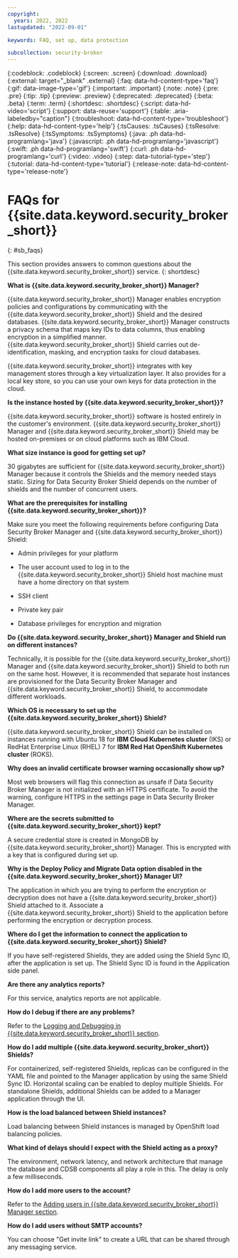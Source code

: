 ```yaml
---
copyright:
  years: 2022, 2022
lastupdated: "2022-09-01"

keywords: FAQ, set up, data protection

subcollection: security-broker
---
```


{:codeblock: .codeblock}
{:screen: .screen}
{:download: .download}
{:external: target="_blank" .external}
{:faq: data-hd-content-type='faq'}
{:gif: data-image-type='gif'}
{:important: .important}
{:note: .note}
{:pre: .pre}
{:tip: .tip}
{:preview: .preview}
{:deprecated: .deprecated}
{:beta: .beta}
{:term: .term}
{:shortdesc: .shortdesc}
{:script: data-hd-video='script'}
{:support: data-reuse='support'}
{:table: .aria-labeledby="caption"}
{:troubleshoot: data-hd-content-type='troubleshoot'}
{:help: data-hd-content-type='help'}
{:tsCauses: .tsCauses}
{:tsResolve: .tsResolve}
{:tsSymptoms: .tsSymptoms}
{:java: .ph data-hd-programlang='java'}
{:javascript: .ph data-hd-programlang='javascript'}
{:swift: .ph data-hd-programlang='swift'}
{:curl: .ph data-hd-programlang='curl'}
{:video: .video}
{:step: data-tutorial-type='step'}
{:tutorial: data-hd-content-type='tutorial'}
{:release-note: data-hd-content-type='release-note'}


# FAQs for {{site.data.keyword.security_broker_short}}
{: #sb_faqs}

This section provides answers to common questions about the {{site.data.keyword.security_broker_short}} service.
{: shortdesc}

**What is {{site.data.keyword.security_broker_short}} Manager?**

{{site.data.keyword.security_broker_short}} Manager enables encryption policies and
configurations by communicating with the {{site.data.keyword.security_broker_short}} Shield and
the desired databases. {{site.data.keyword.security_broker_short}} Manager constructs a privacy
schema that maps key IDs to data columns, thus enabling encryption in a
simplified manner. {{site.data.keyword.security_broker_short}} Shield carries out
de-identification, masking, and encryption tasks for cloud databases.

{{site.data.keyword.security_broker_short}} integrates with key management stores through a key
virtualization layer. It also provides for a local key store, so you can
use your own keys for data protection in the cloud.

**Is the instance hosted by {{site.data.keyword.security_broker_short}}?**

{{site.data.keyword.security_broker_short}} software is hosted entirely in the customer's
environment. {{site.data.keyword.security_broker_short}} Manager and {{site.data.keyword.security_broker_short}}
Shield may be hosted on-premises or on cloud platforms such as IBM
Cloud.

**What size instance is good for getting set up?**

30 gigabytes are sufficient for {{site.data.keyword.security_broker_short}} Manager because it
controls the Shields and the memory needed stays static. Sizing for Data
Security Broker Shield depends on the number of shields and the number
of concurrent users.

**What are the prerequisites for installing {{site.data.keyword.security_broker_short}}?**

Make sure you meet the following requirements before configuring Data
Security Broker Manager and {{site.data.keyword.security_broker_short}} Shield:

* Admin privileges for your platform

* The user account used to log in to the {{site.data.keyword.security_broker_short}} Shield host machine must have a home directory on that system

* SSH client

* Private key pair

* Database privileges for encryption and migration

**Do {{site.data.keyword.security_broker_short}} Manager and Shield run on different instances?**

Technically, it is possible for the {{site.data.keyword.security_broker_short}} Manager and
{{site.data.keyword.security_broker_short}} Shield to both run on the same host. However, it is
recommended that separate host instances are provisioned for the Data
Security Broker Manager and {{site.data.keyword.security_broker_short}} Shield, to accommodate
different workloads.

**Which OS is necessary to set up the {{site.data.keyword.security_broker_short}} Shield?**

{{site.data.keyword.security_broker_short}} Shield can be installed on instances running with
Ubuntu 18 for **IBM Cloud Kubernetes cluster** (IKS) or RedHat
Enterprise Linux (RHEL) 7 for **IBM Red Hat OpenShift Kubernetes
cluster** (ROKS).

**Why does an invalid certificate browser warning occasionally show up?**

Most web browsers will flag this connection as unsafe if Data Security
Broker Manager is not initialized with an HTTPS certificate. To avoid
the warning, configure HTTPS in the settings page in Data Security
Broker Manager.

**Where are the secrets submitted to {{site.data.keyword.security_broker_short}} kept?**

A secure credential store is created in MongoDB by {{site.data.keyword.security_broker_short}}
Manager. This is encrypted with a key that is configured during set up.

**Why is the Deploy Policy and Migrate Data option disabled in the {{site.data.keyword.security_broker_short}} Manager UI?**

The application in which you are trying to perform the encryption or decryption does not have a {{site.data.keyword.security_broker_short}} Shield attached to it. Associate a {{site.data.keyword.security_broker_short}} Shield to the application before performing the encryption or decryption process.

**Where do I get the information to connect the application to {{site.data.keyword.security_broker_short}} Shield?**

If you have self-registered Shields, they are added using the Shield Sync ID, after the application is set up. The Shield Sync ID is found in the Application side panel. 

**Are there any analytics reports?**

For this service, analytics reports are not applicable. 

**How do I debug if there are any problems?**

Refer to the [Logging and Debugging in {{site.data.keyword.security_broker_short}} section](/docs/security-broker?topic=security-broker-sb_logging).

**How do I add multiple {{site.data.keyword.security_broker_short}} Shields?**

For containerized, self-registered Shields, replicas can be configured in the YAML file and pointed to the Manager application by using the same Shield Sync ID. Horizontal scaling can be enabled to deploy multiple Shields. For standalone Shields, additional Shields can be added to a Manager application through the UI.

**How is the load balanced between Shield instances?**

Load balancing between Shield instances is managed by OpenShift load balancing policies. 

**What kind of delays should I expect with the Shield acting as a proxy?**

The environment, network latency, and network architecture that manage the database and CDSB components all play a role in this. The delay is only a few milliseconds.

**How do I add more users to the account?**

Refer to the [Adding users in {{site.data.keyword.security_broker_short}} Manager section](/docs/security-broker?topic=security-broker-sb_adding_users).

**How do I add users without SMTP accounts?**

You can choose "Get invite link" to create a URL that can be shared through any messaging service. 


